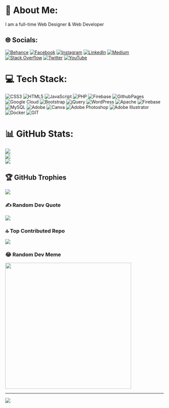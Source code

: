 # 💫 About Me:
I am a full-time Web Designer & Web Developer


## 🌐 Socials:
[![Behance](https://img.shields.io/badge/Behance-1769ff?logo=behance&logoColor=white)](https://behance.net/moksadulhabib) [![Facebook](https://img.shields.io/badge/Facebook-%231877F2.svg?logo=Facebook&logoColor=white)](https://facebook.com/MoksadulHabib) [![Instagram](https://img.shields.io/badge/Instagram-%23E4405F.svg?logo=Instagram&logoColor=white)](https://instagram.com/moksadulhabib) [![LinkedIn](https://img.shields.io/badge/LinkedIn-%230077B5.svg?logo=linkedin&logoColor=white)](https://linkedin.com/in/moksedulhabib) [![Medium](https://img.shields.io/badge/Medium-12100E?logo=medium&logoColor=white)](https://medium.com/@@moksadulhabib) [![Stack Overflow](https://img.shields.io/badge/-Stackoverflow-FE7A16?logo=stack-overflow&logoColor=white)](https://stackoverflow.com/users/22639630) [![Twitter](https://img.shields.io/badge/Twitter-%231DA1F2.svg?logo=Twitter&logoColor=white)](https://twitter.com/MoksadulHabib) [![YouTube](https://img.shields.io/badge/YouTube-%23FF0000.svg?logo=YouTube&logoColor=white)](https://youtube.com/@1Wx9DHbX_H7u-iA5aDKzng) 

# 💻 Tech Stack:
![CSS3](https://img.shields.io/badge/css3-%231572B6.svg?style=for-the-badge&logo=css3&logoColor=white) ![HTML5](https://img.shields.io/badge/html5-%23E34F26.svg?style=for-the-badge&logo=html5&logoColor=white) ![JavaScript](https://img.shields.io/badge/javascript-%23323330.svg?style=for-the-badge&logo=javascript&logoColor=%23F7DF1E) ![PHP](https://img.shields.io/badge/php-%23777BB4.svg?style=for-the-badge&logo=php&logoColor=white) ![Firebase](https://img.shields.io/badge/firebase-%23039BE5.svg?style=for-the-badge&logo=firebase) ![GithubPages](https://img.shields.io/badge/github%20pages-121013?style=for-the-badge&logo=github&logoColor=white) ![Google Cloud](https://img.shields.io/badge/GoogleCloud-%234285F4.svg?style=for-the-badge&logo=google-cloud&logoColor=white) ![Bootstrap](https://img.shields.io/badge/bootstrap-%238511FA.svg?style=for-the-badge&logo=bootstrap&logoColor=white) ![jQuery](https://img.shields.io/badge/jquery-%230769AD.svg?style=for-the-badge&logo=jquery&logoColor=white) ![WordPress](https://img.shields.io/badge/WordPress-%23117AC9.svg?style=for-the-badge&logo=WordPress&logoColor=white) ![Apache](https://img.shields.io/badge/apache-%23D42029.svg?style=for-the-badge&logo=apache&logoColor=white) ![Firebase](https://img.shields.io/badge/Firebase-039BE5?style=for-the-badge&logo=Firebase&logoColor=white) ![MySQL](https://img.shields.io/badge/mysql-%2300000f.svg?style=for-the-badge&logo=mysql&logoColor=white) ![Adobe](https://img.shields.io/badge/adobe-%23FF0000.svg?style=for-the-badge&logo=adobe&logoColor=white) ![Canva](https://img.shields.io/badge/Canva-%2300C4CC.svg?style=for-the-badge&logo=Canva&logoColor=white) ![Adobe Photoshop](https://img.shields.io/badge/adobe%20photoshop-%2331A8FF.svg?style=for-the-badge&logo=adobe%20photoshop&logoColor=white) ![Adobe Illustrator](https://img.shields.io/badge/adobe%20illustrator-%23FF9A00.svg?style=for-the-badge&logo=adobe%20illustrator&logoColor=white) ![Docker](https://img.shields.io/badge/docker-%230db7ed.svg?style=for-the-badge&logo=docker&logoColor=white) ![GIT](https://img.shields.io/badge/Git-fc6d26?style=for-the-badge&logo=git&logoColor=white)
# 📊 GitHub Stats:
![](https://github-readme-stats.vercel.app/api?username=MoksadulHabib&theme=radical&hide_border=false&include_all_commits=false&count_private=false)<br/>
![](https://github-readme-streak-stats.herokuapp.com/?user=MoksadulHabib&theme=radical&hide_border=false)<br/>
![](https://github-readme-stats.vercel.app/api/top-langs/?username=MoksadulHabib&theme=radical&hide_border=false&include_all_commits=false&count_private=false&layout=compact)

## 🏆 GitHub Trophies
![](https://github-profile-trophy.vercel.app/?username=MoksadulHabib&theme=dracula&no-frame=false&no-bg=true&margin-w=4)

### ✍️ Random Dev Quote
![](https://quotes-github-readme.vercel.app/api?type=horizontal&theme=radical)

### 🔝 Top Contributed Repo
![](https://github-contributor-stats.vercel.app/api?username=MoksadulHabib&limit=5&theme=onedark&combine_all_yearly_contributions=true)

### 😂 Random Dev Meme
<img src='https://randommeme-five.vercel.app/' style="height: 400px;"/>

---
[![](https://visitcount.itsvg.in/api?id=MoksadulHabib&icon=0&color=1)](https://visitcount.itsvg.in)

<!-- Proudly created with GPRM ( https://gprm.itsvg.in ) -->
